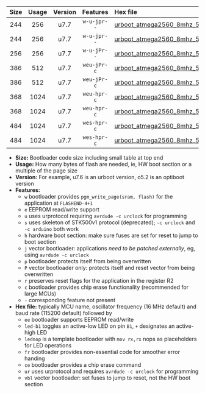 |Size|Usage|Version|Features|Hex file|
|:-:|:-:|:-:|:-:|:--|
|244|256|u7.7|`w-u-jpr--`|[urboot_atmega2560_8mhz_57600bps_led+b7_ur_vbl.hex](https://raw.githubusercontent.com/stefanrueger/urboot.hex/main/mcus/atmega2560/fcpu_8mhz/57600_bps/urboot_atmega2560_8mhz_57600bps_led+b7_ur_vbl.hex)|
|244|256|u7.7|`w-u-jpr--`|[urboot_atmega2560_8mhz_57600bps_lednop_ur_vbl.hex](https://raw.githubusercontent.com/stefanrueger/urboot.hex/main/mcus/atmega2560/fcpu_8mhz/57600_bps/urboot_atmega2560_8mhz_57600bps_lednop_ur_vbl.hex)|
|256|256|u7.7|`w-u-jPr--`|[urboot_atmega2560_8mhz_57600bps_ur_vbl.hex](https://raw.githubusercontent.com/stefanrueger/urboot.hex/main/mcus/atmega2560/fcpu_8mhz/57600_bps/urboot_atmega2560_8mhz_57600bps_ur_vbl.hex)|
|386|512|u7.7|`weu-jPr-c`|[urboot_atmega2560_8mhz_57600bps_ee_led+b7_fr_ce_ur_vbl.hex](https://raw.githubusercontent.com/stefanrueger/urboot.hex/main/mcus/atmega2560/fcpu_8mhz/57600_bps/urboot_atmega2560_8mhz_57600bps_ee_led+b7_fr_ce_ur_vbl.hex)|
|386|512|u7.7|`weu-jPr-c`|[urboot_atmega2560_8mhz_57600bps_ee_lednop_fr_ce_ur_vbl.hex](https://raw.githubusercontent.com/stefanrueger/urboot.hex/main/mcus/atmega2560/fcpu_8mhz/57600_bps/urboot_atmega2560_8mhz_57600bps_ee_lednop_fr_ce_ur_vbl.hex)|
|368|1024|u7.7|`weu-hpr-c`|[urboot_atmega2560_8mhz_57600bps_ee_led+b7_fr_ce_ur.hex](https://raw.githubusercontent.com/stefanrueger/urboot.hex/main/mcus/atmega2560/fcpu_8mhz/57600_bps/urboot_atmega2560_8mhz_57600bps_ee_led+b7_fr_ce_ur.hex)|
|368|1024|u7.7|`weu-hpr-c`|[urboot_atmega2560_8mhz_57600bps_ee_lednop_fr_ce_ur.hex](https://raw.githubusercontent.com/stefanrueger/urboot.hex/main/mcus/atmega2560/fcpu_8mhz/57600_bps/urboot_atmega2560_8mhz_57600bps_ee_lednop_fr_ce_ur.hex)|
|484|1024|u7.7|`wes-hpr-c`|[urboot_atmega2560_8mhz_57600bps_ee_led+b7_fr_ce.hex](https://raw.githubusercontent.com/stefanrueger/urboot.hex/main/mcus/atmega2560/fcpu_8mhz/57600_bps/urboot_atmega2560_8mhz_57600bps_ee_led+b7_fr_ce.hex)|
|484|1024|u7.7|`wes-hpr-c`|[urboot_atmega2560_8mhz_57600bps_ee_lednop_fr_ce.hex](https://raw.githubusercontent.com/stefanrueger/urboot.hex/main/mcus/atmega2560/fcpu_8mhz/57600_bps/urboot_atmega2560_8mhz_57600bps_ee_lednop_fr_ce.hex)|

- **Size:** Bootloader code size including small table at top end
- **Usage:** How many bytes of flash are needed, ie, HW boot section or a multiple of the page size
- **Version:** For example, u7.6 is an urboot version, o5.2 is an optiboot version
- **Features:**
  + `w` bootloader provides `pgm_write_page(sram, flash)` for the application at `FLASHEND-4+1`
  + `e` EEPROM read/write support
  + `u` uses urprotocol requiring `avrdude -c urclock` for programming
  + `s` uses skeleton of STK500v1 protocol (deprecated); `-c urclock` and `-c arduino` both work
  + `h` hardware boot section: make sure fuses are set for reset to jump to boot section
  + `j` vector bootloader: applications *need to be patched externally*, eg, using `avrdude -c urclock`
  + `p` bootloader protects itself from being overwritten
  + `P` vector bootloader only: protects itself and reset vector from being overwritten
  + `r` preserves reset flags for the application in the register R2
  + `c` bootloader provides chip erase functionality (recommended for large MCUs)
  + `-` corresponding feature not present
- **Hex file:** typically MCU name, oscillator frequency (16 MHz default) and baud rate (115200 default) followed by
  + `ee` bootloader supports EEPROM read/write
  + `led-b1` toggles an active-low LED on pin `B1`, `+` designates an active-high LED
  + `lednop` is a template bootloader with `mov rx,rx` nops as placeholders for LED operations
  + `fr` bootloader provides non-essential code for smoother error handing
  + `ce` bootloader provides a chip erase command
  + `ur` uses urprotocol and requires `avrdude -c urclock` for programming
  + `vbl` vector bootloader: set fuses to jump to reset, not the HW boot section
